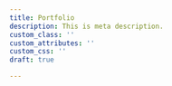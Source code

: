 ```yaml
---
title: Portfolio
description: This is meta description.
custom_class: ''
custom_attributes: ''
custom_css: ''
draft: true

---
```

